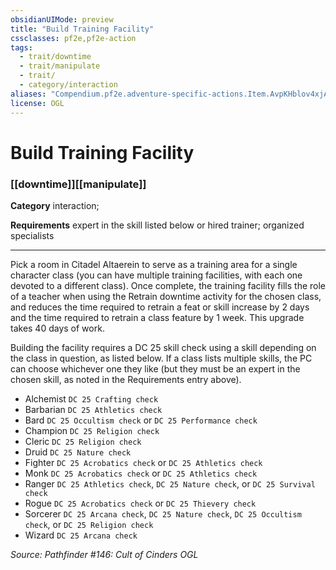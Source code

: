```yaml
---
obsidianUIMode: preview
title: "Build Training Facility"
cssclasses: pf2e,pf2e-action
tags:
  - trait/downtime
  - trait/manipulate
  - trait/
  - category/interaction
aliases: "Compendium.pf2e.adventure-specific-actions.Item.AvpKHblov4xjANaH"
license: OGL
---
```

# Build Training Facility

### [[downtime]][[manipulate]]

**Category** interaction; 




**Requirements** expert in the skill listed below or hired trainer; organized specialists

* * *

Pick a room in Citadel Altaerein to serve as a training area for a single character class (you can have multiple training facilities, with each one devoted to a different class). Once complete, the training facility fills the role of a teacher when using the Retrain downtime activity for the chosen class, and reduces the time required to retrain a feat or skill increase by 2 days and the time required to retrain a class feature by 1 week. This upgrade takes 40 days of work.

Building the facility requires a DC 25 skill check using a skill depending on the class in question, as listed below. If a class lists multiple skills, the PC can choose whichever one they like (but they must be an expert in the chosen skill, as noted in the Requirements entry above).

*   Alchemist `DC 25 Crafting check`
*   Barbarian `DC 25 Athletics check`
*   Bard `DC 25 Occultism check` or `DC 25 Performance check`
*   Champion `DC 25 Religion check`
*   Cleric `DC 25 Religion check`
*   Druid `DC 25 Nature check`
*   Fighter `DC 25 Acrobatics check` or `DC 25 Athletics check`
*   Monk `DC 25 Acrobatics check` or `DC 25 Athletics check`
*   Ranger `DC 25 Athletics check`, `DC 25 Nature check`, or `DC 25 Survival check`
*   Rogue `DC 25 Acrobatics check` or `DC 25 Thievery check`
*   Sorcerer `DC 25 Arcana check`, `DC 25 Nature check`, `DC 25 Occultism check`, or `DC 25 Religion check`
*   Wizard `DC 25 Arcana check`

*Source: Pathfinder #146: Cult of Cinders*
*OGL*
